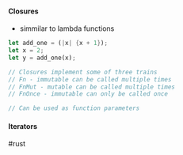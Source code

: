 #### Closures
- simmilar to lambda functions
```rust
let add_one = (|x| {x + 1});
let x = 2;
let y = add_one(x);

// Closures implement some of three trains
// Fn - immutable can be called multiple times
// FnMut - mutable can be called multiple times
// FnOnce - immutable can only be called once

// Can be used as function parameters
```

#### Iterators


#rust